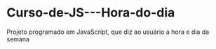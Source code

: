 # Curso-de-JS---Hora-do-dia
Projeto programado em JavaScript, que diz ao usuário a hora e dia da semana

